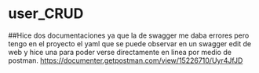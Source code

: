 # user_CRUD
##Hice dos documentaciones ya que la de swagger me daba errores pero tengo en el proyecto el yaml que se puede observar en un swagger edit de web y hice una para poder
verse directamente en linea por medio de postman.
https://documenter.getpostman.com/view/15226710/Uyr4JfJD
